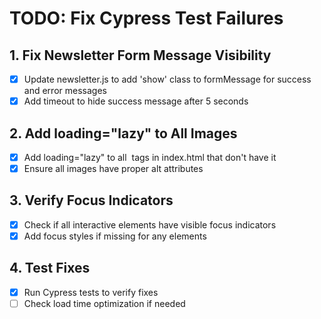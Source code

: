 # TODO: Fix Cypress Test Failures

## 1. Fix Newsletter Form Message Visibility
- [x] Update newsletter.js to add 'show' class to formMessage for success and error messages
- [x] Add timeout to hide success message after 5 seconds

## 2. Add loading="lazy" to All Images
- [x] Add loading="lazy" to all <img> tags in index.html that don't have it
- [x] Ensure all images have proper alt attributes

## 3. Verify Focus Indicators
- [x] Check if all interactive elements have visible focus indicators
- [x] Add focus styles if missing for any elements

## 4. Test Fixes
- [x] Run Cypress tests to verify fixes
- [ ] Check load time optimization if needed
